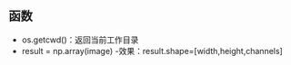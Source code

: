 ## 函数
- os.getcwd()：返回当前工作目录
- result = np.array(image) 
  -效果：result.shape=[width,height,channels]

